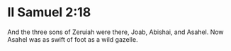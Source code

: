 # II Samuel 2:18

And the three sons of Zeruiah were there, Joab, Abishai, and Asahel. Now Asahel was as swift of foot as a wild gazelle.
